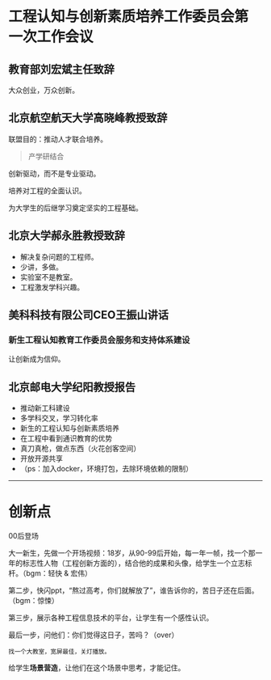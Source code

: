 # **工程认知**与**创新素质**培养工作委员会第一次工作会议

## 教育部刘宏斌主任致辞

大众创业，万众创新。

## 北京航空航天大学高晓峰教授致辞

联盟目的：推动人才联合培养。

> 产学研结合

创新驱动，而不是专业驱动。

培养对工程的全面认识。

为大学生的后继学习奠定坚实的工程基础。

## 北京大学郝永胜教授致辞

* 解决复杂问题的工程师。
* 少讲，多做。
* 实验室不是教室。
* 工程激发学科兴趣。

## 美科科技有限公司CEO王振山讲话

### 新生工程认知教育工作委员会服务和支持体系建设

让创新成为信仰。

## 北京邮电大学纪阳教授报告

* 推动新工科建设
* 多学科交叉，学习转化率
* 新生的工程认知与创新素质培养
* 在工程中看到通识教育的优势
* 真刀真枪，做点东西（火花创客空间）
* 开放开源共享
* （ps：加入docker，环境打包，去除环境依赖的限制）

---

# 创新点

00后登场

大一新生，先做一个开场视频：18岁，从90-99后开始，每一年一帧，找一个那一年的标志性人物（工程创新方面的），结合他的成果和头像，给学生一个立志标杆。（bgm：轻快 & 宏伟）

第二步，快闪ppt，“熬过高考，你们就解放了”，谁告诉你的，苦日子还在后面。（bgm：惊悚）

第三步，展示各种工程信息技术的平台，让学生有一个感性认识。

最后一步，问他们：你们觉得这日子，苦吗？（over）

```
找一个大教室，宽屏最佳，关灯播放。
```

给学生**场景营造**，让他们在这个场景中思考，才能记住。

